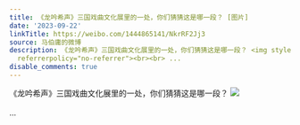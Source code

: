 ```yaml
---
title: 《龙吟希声》三国戏曲文化展里的一处，你们猜猜这是哪一段？ [图片]
date: '2023-09-22'
linkTitle: https://weibo.com/1444865141/NkrRF2Jj3
source: 马伯庸的微博
description: 《龙吟希声》三国戏曲文化展里的一处，你们猜猜这是哪一段？ <img style="" src="https://tvax1.sinaimg.cn/large/001zMvqtgy1hi57nynsxwj63402c0hdu02.jpg"
  referrerpolicy="no-referrer"><br><br> ...
disable_comments: true
---
```

《龙吟希声》三国戏曲文化展里的一处，你们猜猜这是哪一段？ <img style="" src="https://tvax1.sinaimg.cn/large/001zMvqtgy1hi57nynsxwj63402c0hdu02.jpg" referrerpolicy="no-referrer"><br><br> ...